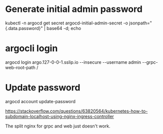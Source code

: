 # Generate initial admin password
kubectl -n argocd get secret argocd-initial-admin-secret -o jsonpath="{.data.password}" | base64 -d; echo

# argocli login
argocd login argo.127-0-0-1.sslip.io --insecure --username admin --grpc-web-root-path /

# Update password
argocd account update-password


https://stackoverflow.com/questions/63820564/kubernetes-how-to-subdomain-localhost-using-nginx-ingress-controller


The split nginx for  grpc and web just doesn't work.
